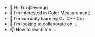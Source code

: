 - 👋 Hi, I’m @evenqrj
- 👀 I’m interested in Color Measurement;
- 🌱 I’m currently learning C，C++,C#;
- 💞️ I’m looking to collaborate on ...
- 📫 How to reach me ...

<!---
evenqrj/evenqrj is a ✨ special ✨ repository because its `README.md` (this file) appears on your GitHub profile.
You can click the Preview link to take a look at your changes.
--->
